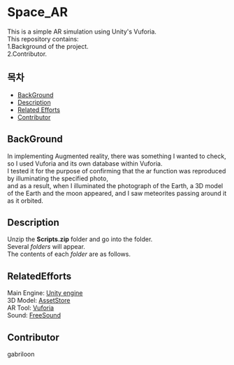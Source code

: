# Space_AR
This is a simple AR simulation using Unity's Vuforia.<br>
This repository contains:<br>
	1.Background of the project.<br>
	2.Contributor.<br>
	
## 목차
- [BackGround](#BackGround)
- [Description](#Description)
- [Related Efforts](#RelatedEfforts)
- [Contributor](#Contributor)



## BackGround
In implementing Augmented reality, there was something I wanted to check, so I used Vuforia and its own database within Vuforia.<br>
I tested it for the purpose of confirming that the ar function was reproduced by illuminating the specified photo,<br>
and as a result, when I illuminated the photograph of the Earth, a 3D model of the Earth and the moon appeared, and I saw meteorites passing around it as it orbited.<br>

## Description
Unzip the **Scripts.zip** folder and go into the folder.<br>
Several *folders* will appear.<br>
The contents of each *folder* are as follows.<br>


## RelatedEfforts
Main Engine: [Unity engine](https://unity.com/kr)<br>
3D Model: [AssetStore](https://assetstore.unity.com/)<br>
AR Tool: [Vuforia](https://developer.vuforia.com/)<br>
Sound: [FreeSound](https://freesound.org/)
## Contributor
gabriloon
